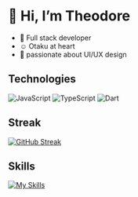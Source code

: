 # 👋 Hi, I’m  Theodore
  
- 🌱 Full stack developer
- ☺️ Otaku at heart
- 💅 passionate about UI/UX design
  
## Technologies

![JavaScript](https://img.shields.io/badge/JavaScript-yellow)
![TypeScript](https://img.shields.io/badge/TypeScript-blue)
![Dart](https://img.shields.io/badge/Dart-00BFFF)

## Streak

[![GitHub Streak](https://streak-stats.demolab.com?user=Theodorebinda&theme=tokyonight-duo&border_radius=5&locale=fr&date_format=j%20M%5B%20Y%5D)](https://git.io/streak-stats)

## Skills

[![My Skills](https://skillicons.dev/icons?i=wordpress,html,css,tailwind,js,ts,dart,nodejs,react,nextjs,express,figma,bash,postgres,mysql&perline,flutter=9)](https://skillicons.dev)





